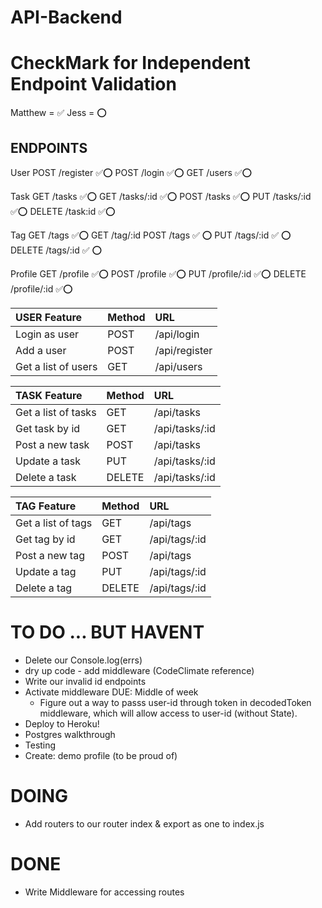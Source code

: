 # API-Backend

# CheckMark for Independent Endpoint Validation

Matthew = ✅
Jess = ⭕

## ENDPOINTS

User
POST /register ✅⭕
POST /login ✅⭕
GET /users ✅⭕

Task
GET /tasks ✅⭕
GET /tasks/:id ✅⭕
POST /tasks ✅⭕
PUT /tasks/:id ✅⭕
DELETE /task:id ✅⭕

Tag
GET /tags ✅⭕
GET /tag/:id
POST /tags ✅ ⭕
PUT /tags/:id ✅ ⭕
DELETE /tags/:id ✅ ⭕

Profile
GET /profile ✅⭕
POST /profile ✅⭕
PUT /profile/:id ✅⭕
DELETE /profile/:id ✅⭕

| USER Feature        | Method | URL           |
| :------------------ | :----- | :------------ |
| Login as user       | POST   | /api/login    |
| Add a user          | POST   | /api/register |
| Get a list of users | GET    | /api/users    |

| TASK Feature        | Method | URL            |
| :------------------ | :----- | :------------- |
| Get a list of tasks | GET    | /api/tasks     |
| Get task by id      | GET    | /api/tasks/:id |
| Post a new task     | POST   | /api/tasks     |
| Update a task       | PUT    | /api/tasks/:id |
| Delete a task       | DELETE | /api/tasks/:id |

| TAG Feature        | Method | URL           |
| :----------------- | :----- | :------------ |
| Get a list of tags | GET    | /api/tags     |
| Get tag by id      | GET    | /api/tags/:id |
| Post a new tag     | POST   | /api/tags     |
| Update a tag       | PUT    | /api/tags/:id |
| Delete a tag       | DELETE | /api/tags/:id |

# TO DO ... BUT HAVENT

- Delete our Console.log(errs)
- dry up code - add middleware (CodeClimate reference)
- Write our invalid id endpoints
- Activate middleware DUE: Middle of week
  - Figure out a way to passs user-id through token in decodedToken middleware, which will allow access to user-id (without State).
- Deploy to Heroku!
- Postgres walkthrough
- Testing
- Create: demo profile (to be proud of)

# DOING

- Add routers to our router index & export as one to index.js

# DONE

- Write Middleware for accessing routes
